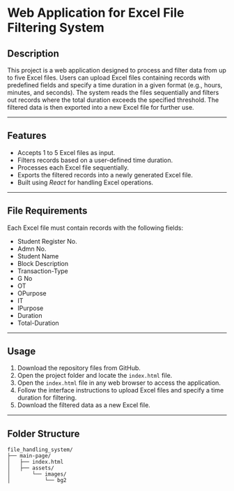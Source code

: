 # Web Application for Excel File Filtering System

## Description
This project is a web application designed to process and filter data from up to five Excel files. Users can upload Excel files containing records with predefined fields and specify a time duration in a given format (e.g., hours, minutes, and seconds). The system reads the files sequentially and filters out records where the total duration exceeds the specified threshold. The filtered data is then exported into a new Excel file for further use.

---

## Features
- Accepts 1 to 5 Excel files as input.
- Filters records based on a user-defined time duration.
- Processes each Excel file sequentially.
- Exports the filtered records into a newly generated Excel file.
- Built using *React* for handling Excel operations.

---

## File Requirements
Each Excel file must contain records with the following fields:
- Student Register No.
- Admn No.
- Student Name
- Block Description
- Transaction-Type
- G No
- OT
- OPurpose
- IT
- IPurpose
- Duration
- Total-Duration

---

## Usage
1. Download the repository files from GitHub.
2. Open the project folder and locate the `index.html` file.
3. Open the `index.html` file in any web browser to access the application.
4. Follow the interface instructions to upload Excel files and specify a time duration for filtering.
5. Download the filtered data as a new Excel file.

---

## Folder Structure
```plaintext
file_handling_system/
├── main-page/
│   ├── index.html
│   ├── assets/
│       └── images/
│           └── bg2
